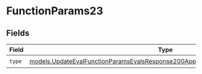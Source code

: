 # FunctionParams23


## Fields

| Field                                                                                                                                                                        | Type                                                                                                                                                                         | Required                                                                                                                                                                     | Description                                                                                                                                                                  |
| ---------------------------------------------------------------------------------------------------------------------------------------------------------------------------- | ---------------------------------------------------------------------------------------------------------------------------------------------------------------------------- | ---------------------------------------------------------------------------------------------------------------------------------------------------------------------------- | ---------------------------------------------------------------------------------------------------------------------------------------------------------------------------- |
| `type`                                                                                                                                                                       | [models.UpdateEvalFunctionParamsEvalsResponse200ApplicationJSONResponseBody523Type](../models/updateevalfunctionparamsevalsresponse200applicationjsonresponsebody523type.md) | :heavy_check_mark:                                                                                                                                                           | N/A                                                                                                                                                                          |